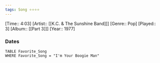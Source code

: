 ```yaml
---
tags: Song ⭐⭐⭐⭐ 
---
```

[Time:: 4:03]
[Artist:: [[K.C. & The Sunshine Band]]]
[Genre:: Pop]
[Played:: 3]
[Album:: [[Part 3]]]
[Year:: 1977]
### Dates
````dataview
TABLE Favorite_Song
WHERE Favorite_Song = "I'm Your Boogie Man"
````